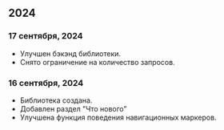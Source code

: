 ## 2024

### 17 сентября, 2024
- Улучшен бэкэнд библиотеки.
- Снято ограничение на количество запросов.
### 16 сентября, 2024
- Библиотека создана. 
- Добавлен раздел "Что нового"
- Улучшена функция поведения навигационных маркеров.
